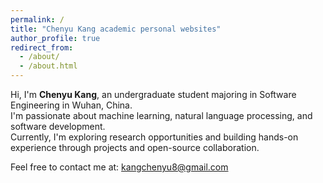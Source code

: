 ```yaml
---
permalink: /
title: "Chenyu Kang academic personal websites"
author_profile: true
redirect_from: 
  - /about/
  - /about.html
---
```

Hi, I'm **Chenyu Kang**, an undergraduate student majoring in Software Engineering in Wuhan, China.  
I'm passionate about machine learning, natural language processing, and software development.  
Currently, I'm exploring research opportunities and building hands-on experience through projects and open-source collaboration.

Feel free to contact me at: kangchenyu8@gmail.com

